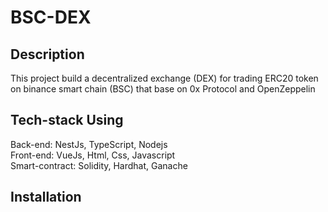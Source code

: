 # BSC-DEX
## Description
This project build a decentralized exchange (DEX) for trading ERC20 token on binance smart chain (BSC)
that base on 0x Protocol and OpenZeppelin
## Tech-stack Using
Back-end: NestJs, TypeScript, Nodejs </br>
Front-end: VueJs, Html, Css, Javascript </br>
Smart-contract: Solidity, Hardhat, Ganache </br>
## Installation